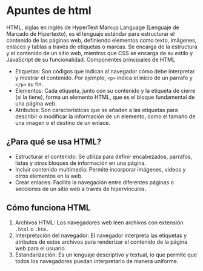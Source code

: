 # Apuntes de html

HTML, siglas en inglés de HyperText Markup Language (Lenguaje de Marcado de Hipertexto), es el lenguaje estándar para estructurar el contenido de las páginas web, definiendo elementos como texto, imágenes, enlaces y tablas a través de etiquetas o marcas. Se encarga de la estructura y el contenido de un sitio web, mientras que CSS se encarga de su estilo y JavaScript de su funcionalidad. 
Componentes principales de HTML
- Etiquetas: Son códigos que indican al navegador cómo debe interpretar y mostrar el contenido. Por ejemplo, `<p>` indica el inicio de un párrafo y `</p>` su fin. 
- Elementos: Cada etiqueta, junto con su contenido y la etiqueta de cierre (si la tiene), forma un elemento HTML, que es el bloque fundamental de una página web. 
- Atributos: Son características que se añaden a las etiquetas para describir o modificar la información de un elemento, como el tamaño de una imagen o el destino de un enlace. 

## ¿Para qué se usa HTML?

- Estructurar el contenido: Se utiliza para definir encabezados, párrafos, listas y otros bloques de información en una página. 
- Incluir contenido multimedia: Permite incorporar imágenes, videos y otros elementos en la web. 
- Crear enlaces: Facilita la navegación entre diferentes páginas o secciones de un sitio web a través de hipervínculos. 

## Cómo funciona HTML

1. Archivos HTML: Los navegadores web leen archivos con extensión `.html` o `.htm.` 
1. Interpretación del navegador: El navegador interpreta las etiquetas y atributos de estos archivos para renderizar el contenido de la página web para el usuario. 
1. Estandarización: Es un lenguaje descriptivo y textual, lo que permite que todos los navegadores puedan interpretarlo de manera uniforme. 
